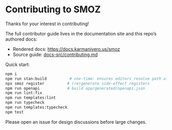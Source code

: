# Contributing to SMOZ

Thanks for your interest in contributing!

The full contributor guide lives in the documentation site and this repo’s authored docs:

- Rendered docs: https://docs.karmanivero.us/smoz
- Source guide: [docs-src/contributing.md](docs-src/contributing.md)

Quick start:

```bash
npm i
npm run stan:build          # one-time: ensures editors resolve path aliases
npx smoz register          # (re)generate side-effect registers
npm run openapi            # build app/generated/openapi.json
npm run lint:fix
npm run templates:lint
npm run typecheck
npm run templates:typecheck
npm test
```

Please open an issue for design discussions before large changes.
